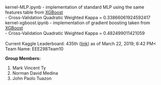 kernel-MLP.ipynb - implementation of standard MLP using the same features table from <a href='https://www.kaggle.com/ranjoranjan/single-xgboost-model'>XGBoost</a></br>
        - Cross-Validation Quadratic Weighted Kappa =  0.33866061924592417</br>
kernel-xgboost.ipynb - implementation of gradient boosting taken from <a href='https://www.kaggle.com/ranjoranjan/single-xgboost-model'>XGBoost</a> </br>
        - Cross-Validation Quadratic Weighted Kappa =  0.482499011421059</br>
</br>
Current Kaggle Leaderboard: 435th (<a href='https://www.kaggle.com/c/petfinder-adoption-prediction/leaderboard'>link</a>) as of March 22, 2019; 6:42 PM<</br>
Team Name: EEE298Team10

<strong>Group Members:</strong></br>
1. Mark Vincent Ty</br>
2. Norman David Medina</br>
3. John Paolo Tuazon</br>
